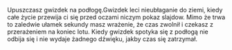 Upuszczasz gwizdek na podłogę.Gwizdek leci nieubłaganie do ziemi, kiedy całe życie przewija ci się przed oczami
niczym pokaz slajdow.
Mimo że trwa to zaledwie ułamek sekundy masz wrażenie, że czas zwolnił i czekasz z przerażeniem na koniec lotu.
Kiedy gwizdek spotyka się z podłogą nie odbija się i nie wydaje żadnego dźwięku, jakby czas się zatrzymał.
